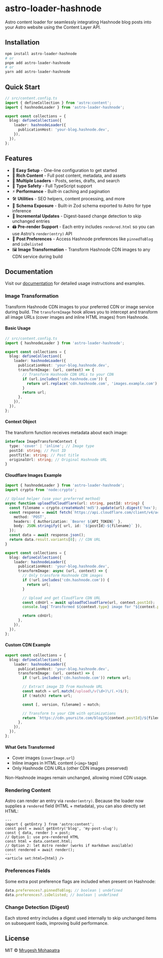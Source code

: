 # astro-loader-hashnode

Astro content loader for seamlessly integrating Hashnode blog posts into your Astro website using the Content Layer API.

## Installation

```bash
npm install astro-loader-hashnode
# or
pnpm add astro-loader-hashnode
# or
yarn add astro-loader-hashnode
```

## Quick Start

```ts
// src/content.config.ts
import { defineCollection } from 'astro:content';
import { hashnodeLoader } from 'astro-loader-hashnode';

export const collections = {
  blog: defineCollection({
    loader: hashnodeLoader({
      publicationHost: 'your-blog.hashnode.dev',
    }),
  }),
};
```

## Features

- 🚀 **Easy Setup** - One-line configuration to get started
- 📝 **Rich Content** - Full post content, metadata, and assets
- 🔄 **Multiple Loaders** - Posts, series, drafts, and search
- 🎯 **Type Safety** - Full TypeScript support
- ⚡ **Performance** - Built-in caching and pagination
- 🛠️ **Utilities** - SEO helpers, content processing, and more
- 🧪 **Schema Exposure** - Built-in Zod schema exported to Astro for type inference
- 🧵 **Incremental Updates** - Digest-based change detection to skip unchanged entries
- 🖨️ **Pre-render Support** - Each entry includes `rendered.html` so you can use Astro's `render(entry)` API
- 📌 **Post Preferences** - Access Hashnode preferences like `pinnedToBlog` and `isDelisted`
- 🖼️ **Image Transformation** - Transform Hashnode CDN images to any CDN service during build

## Documentation

Visit our [documentation](https://github.com/raisedadead/astro-loader-hashnode#readme) for detailed usage instructions
and examples.

### Image Transformation

Transform Hashnode CDN images to your preferred CDN or image service during build. The `transformImage` hook allows you
to intercept and transform all image URLs (cover images and inline HTML images) from Hashnode.

#### Basic Usage

```ts
// src/content.config.ts
import { hashnodeLoader } from 'astro-loader-hashnode';

export const collections = {
  blog: defineCollection({
    loader: hashnodeLoader({
      publicationHost: 'your-blog.hashnode.dev',
      transformImage: (url, context) => {
        // Transform Hashnode CDN URLs to your CDN
        if (url.includes('cdn.hashnode.com')) {
          return url.replace('cdn.hashnode.com', 'images.example.com');
        }
        return url;
      },
    }),
  }),
};
```

#### Context Object

The transform function receives metadata about each image:

```ts
interface ImageTransformContext {
  type: 'cover' | 'inline'; // Image type
  postId: string; // Post ID
  postTitle: string; // Post title
  originalUrl: string; // Original Hashnode URL
}
```

#### Cloudflare Images Example

```ts
import { hashnodeLoader } from 'astro-loader-hashnode';
import crypto from 'node:crypto';

// Upload helper (use your preferred method)
async function uploadToCloudflare(url: string, postId: string) {
  const filename = crypto.createHash('md5').update(url).digest('hex');
  const response = await fetch(`https://api.cloudflare.com/client/v4/accounts/${ACCOUNT_ID}/images/v1`, {
    method: 'POST',
    headers: { Authorization: `Bearer ${API_TOKEN}` },
    body: JSON.stringify({ url, id: `${postId}-${filename}` }),
  });
  const data = await response.json();
  return data.result.variants[0]; // CDN URL
}

export const collections = {
  blog: defineCollection({
    loader: hashnodeLoader({
      publicationHost: 'your-blog.hashnode.dev',
      transformImage: async (url, context) => {
        // Only transform Hashnode CDN images
        if (!url.includes('cdn.hashnode.com')) {
          return url;
        }

        // Upload and get Cloudflare CDN URL
        const cdnUrl = await uploadToCloudflare(url, context.postId);
        console.log(`Transformed ${context.type} image for "${context.postTitle}"`);

        return cdnUrl;
      },
    }),
  }),
};
```

#### Custom CDN Example

```ts
export const collections = {
  blog: defineCollection({
    loader: hashnodeLoader({
      publicationHost: 'your-blog.hashnode.dev',
      transformImage: (url, context) => {
        if (!url.includes('cdn.hashnode.com')) return url;

        // Extract image ID from Hashnode URL
        const match = url.match(/upload\/v(\d+)\/(.+)$/);
        if (!match) return url;

        const [, version, filename] = match;

        // Transform to your CDN with optimizations
        return `https://cdn.yoursite.com/blog/${context.postId}/${filename}?w=1200&q=80`;
      },
    }),
  }),
};
```

#### What Gets Transformed

- Cover images (`coverImage.url`)
- Inline images in HTML content (`<img>` tags)
- Only Hashnode CDN URLs (other CDN images preserved)

Non-Hashnode images remain unchanged, allowing mixed CDN usage.

### Rendering Content

Astro can render an entry via `render(entry)`. Because the loader now supplies a `rendered` field (HTML + metadata), you
can also directly set HTML:

```astro
---
import { getEntry } from 'astro:content';
const post = await getEntry('blog', 'my-post-slug');
const { data, render } = post;
// Option 1: use pre-rendered HTML
const html = data.content.html;
// Option 2: let Astro render (works if markdown available)
const rendered = await render();
---
<article set:html={html} />
```

### Preferences Fields

Some extra post preference flags are included when present on Hashnode:

```ts
data.preferences?.pinnedToBlog; // boolean | undefined
data.preferences?.isDelisted; // boolean | undefined
```

### Change Detection (Digest)

Each stored entry includes a digest used internally to skip unchanged items on subsequent loads, improving build
performance.

## License

MIT © [Mrugesh Mohapatra](https://mrugesh.dev)

